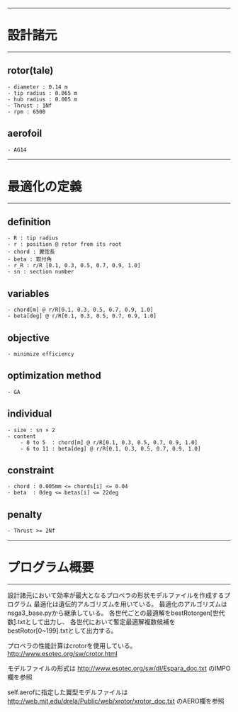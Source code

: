 ------------------------------------
# 設計諸元
------------------------------------
## rotor(tale)
    - diameter : 0.14 m
    - tip radius : 0.065 m
    - hub radius : 0.005 m
    - Thrust : 1Nf
    - rpm : 6500
## aerofoil
    - AG14
------------------------------------
# 最適化の定義
------------------------------------
## definition
    - R : tip radius
    - r : position @ rotor from its root
    - chord : 翼弦長
    - beta : 取付角
    - r_R : r/R [0.1, 0.3, 0.5, 0.7, 0.9, 1.0]
    - sn : section number
## variables
    - chord[m] @ r/R[0.1, 0.3, 0.5, 0.7, 0.9, 1.0]
    - beta[deg] @ r/R[0.1, 0.3, 0.5, 0.7, 0.9, 1.0]
## objective
    - minimize efficiency
## optimization method
    - GA
## individual
    - size : sn × 2
    - content
        - 0 to 5  : chord[m] @ r/R[0.1, 0.3, 0.5, 0.7, 0.9, 1.0]
        - 6 to 11 : beta[deg] @ r/R[0.1, 0.3, 0.5, 0.7, 0.9, 1.0]
## constraint
    - chord : 0.005mm <= chords[i] <= 0.04
    - beta  : 0deg <= betas[i] <= 22deg
## penalty
    - Thrust >= 2Nf
------------------------------------
# プログラム概要
------------------------------------
設計諸元において効率が最大となるプロペラの形状モデルファイルを作成するプログラム
最適化は遺伝的アルゴリズムを用いている。
最適化のアルゴリズムはnsga3_base.pyから継承している。
各世代ごとの最適解をbestRotorgen[世代数].txtとして出力し、
各世代において暫定最適解複数候補をbestRotor[0~199].txtとして出力する。

プロペラの性能計算はcrotorを使用している。
http://www.esotec.org/sw/crotor.html

モデルファイルの形式は
http://www.esotec.org/sw/dl/Espara_doc.txt
のIMPO欄を参照

self.aerofに指定した翼型モデルファイルは
http://web.mit.edu/drela/Public/web/xrotor/xrotor_doc.txt
のAERO欄を参照

